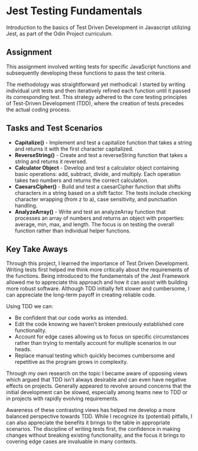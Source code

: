 # Jest Testing Fundamentals

Introduction to the basics of Test Driven Development in Javascript utilizing Jest, as part of the Odin Project curriculum.

## Assignment

This assignment involved writing tests for specific JavaScript functions and subsequently developing these functions to pass the test criteria.

The methodology was straightforward yet methodical: I started by writing individual unit tests and then iteratively refined each function until it passed its corresponding test. This strategy adhered to the core testing principles of Test-Driven Development (TDD), where the creation of tests precedes the actual coding process.

## Tasks and Test Scenarios

- **Capitalize()** - Implement and test a capitalize function that takes a string and returns it with the first character capitalized.
- **ReverseString()** - Create and test a reverseString function that takes a string and returns it reversed.
- **Calculator Object** - Develop and test a calculator object containing basic operations: add, subtract, divide, and multiply. Each operation takes two numbers and returns the correct calculation.
- **CaesarsCipher()** - Build and test a caesarCipher function that shifts characters in a string based on a shift factor. The tests include checking character wrapping (from z to a), case sensitivity, and punctuation handling.
- **AnalyzeArray()** - Write and test an analyzeArray function that processes an array of numbers and returns an object with properties: average, min, max, and length. The focus is on testing the overall function rather than individual helper functions.

## Key Take Aways

Through this project, I learned the importance of Test Driven Development. Writing tests first helped me think more critically about the requirements of the functions. Being introduced to the fundamentals of the Jest Framework allowed me to appreciate this approach and how it can assist with building more robust software. Although TDD initially felt slower and cumbersome, I can appreciate the long-term payoff in creating reliable code.

Using TDD we can:

- Be confident that our code works as intended.
- Edit the code knowing we haven’t broken previously established core functionality.
- Account for edge cases allowing us to focus on specific circumstances rather than trying to mentally account for multiple scenarios in our heads.
- Replace manual testing which quickly becomes cumbersome and repetitive as the program grows in complexity.

Through my own research on the topic I became aware of opposing views which argued that TDD isn't always desirable and can even have negative effects on projects. Generally appeared to revolve around concerns that the initial development can be slowed, especially among teams new to TDD or in projects with rapidly evolving requirements.

Awareness of these contrasting views has helped me develop a more balanced perspective towards TDD. While I recognize its (potential) pitfalls, I can also appreciate the benefits it brings to the table in appropriate scenarios. The discipline of writing tests first, the confidence in making changes without breaking existing functionality, and the focus it brings to covering edge cases are invaluable in many contexts.
